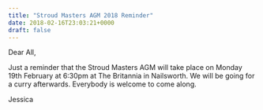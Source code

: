 ```yaml
---
title: "Stroud Masters AGM 2018 Reminder"
date: 2018-02-16T23:03:21+0000
draft: false
---
```



Dear All,



Just a reminder that the Stroud Masters AGM will take place on Monday 19th February at 6:30pm at The Britannia in Nailsworth. We will be going for a curry afterwards. Everybody is welcome to come along.















Jessica







